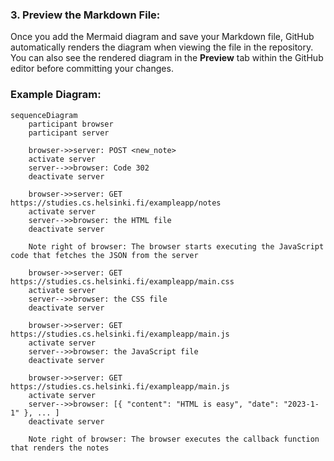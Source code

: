 ### 3. **Preview the Markdown File**:
Once you add the Mermaid diagram and save your Markdown file, GitHub automatically renders the diagram when viewing the file in the repository. You can also see the rendered diagram in the **Preview** tab within the GitHub editor before committing your changes.

### Example Diagram:
```mermaid
sequenceDiagram
    participant browser
    participant server

    browser->>server: POST <new_note>
    activate server
    server-->>browser: Code 302
    deactivate server

    browser->>server: GET https://studies.cs.helsinki.fi/exampleapp/notes
    activate server
    server-->>browser: the HTML file
    deactivate server

    Note right of browser: The browser starts executing the JavaScript code that fetches the JSON from the server

    browser->>server: GET https://studies.cs.helsinki.fi/exampleapp/main.css
    activate server
    server-->>browser: the CSS file
    deactivate server

    browser->>server: GET https://studies.cs.helsinki.fi/exampleapp/main.js
    activate server
    server-->>browser: the JavaScript file
    deactivate server

    browser->>server: GET https://studies.cs.helsinki.fi/exampleapp/main.js
    activate server
    server-->>browser: [{ "content": "HTML is easy", "date": "2023-1-1" }, ... ]
    deactivate server    

    Note right of browser: The browser executes the callback function that renders the notes
